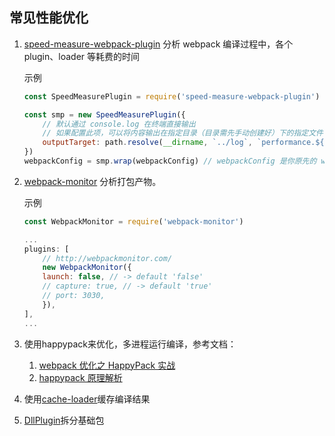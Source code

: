 ## 常见性能优化

1. [speed-measure-webpack-plugin](https://github.com/stephencookdev/speed-measure-webpack-plugin) 分析 webpack 编译过程中，各个 plugin、loader 等耗费的时间

    示例

    ```js
    const SpeedMeasurePlugin = require('speed-measure-webpack-plugin')
    ```

    ```js
    const smp = new SpeedMeasurePlugin({
        // 默认通过 console.log 在终端直接输出
        // 如果配置此项，可以将内容输出在指定目录（目录需先手动创建好）下的指定文件（文件会自动创建）
        outputTarget: path.resolve(__dirname, `../log`, `performance.${new Date().getTime()}.log`)
    })
    webpackConfig = smp.wrap(webpackConfig) // webpackConfig 是你原先的 webpack 配置
    ```

2. [webpack-monitor](https://github.com/webpackmonitor/webpackmonitor) 分析打包产物。

    示例

    ```js
    const WebpackMonitor = require('webpack-monitor')
    ```

    ```js
    ...
    plugins: [
        // http://webpackmonitor.com/
        new WebpackMonitor({
        launch: false, // -> default 'false'
        // capture: true, // -> default 'true'
        // port: 3030,
        }),
    ],
    ...
    ```

3. 使用happypack来优化，多进程运行编译，参考文档：

    1. [webpack 优化之 HappyPack 实战](https://www.jianshu.com/p/b9bf995f3712)
    2. [happypack 原理解析](https://yq.aliyun.com/articles/67269)

4. 使用[cache-loader](https://www.webpackjs.com/loaders/cache-loader/)缓存编译结果

5. [DllPlugin](https://segmentfault.com/a/1190000015489489)拆分基础包